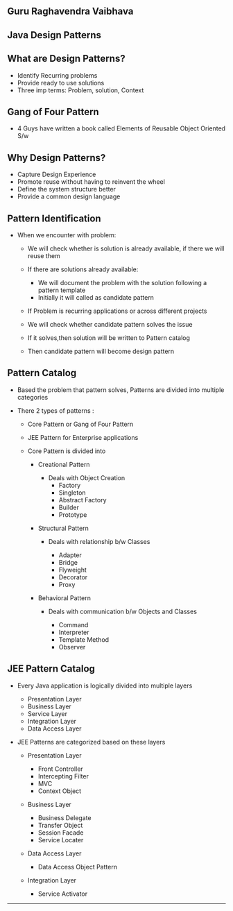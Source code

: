 ## Guru Raghavendra Vaibhava 

## Java Design Patterns


## What are Design Patterns?

- 	Identify Recurring problems 
-	Provide ready to use solutions
-	Three imp terms: Problem, solution, Context

## Gang of Four Pattern

-	4 Guys have  written a book called Elements of Reusable Object Oriented S/w


## Why Design Patterns?

-	Capture Design Experience
-	Promote reuse without having to reinvent the wheel
-	Define the system structure better
-	Provide a common design language

## Pattern Identification

-	When we encounter with problem: 
	-	We will check whether is solution is already available, if there we will reuse them
	-	If there are solutions already available:
		-	We will document the problem with the solution following a pattern template
		-	Initially it will called as candidate pattern
	
	-	If Problem is recurring applications or across different projects
	-	We will check whether candidate pattern solves the issue
	-	If it solves,then solution will be written to Pattern catalog
	-	Then candidate pattern will become design pattern
	
## Pattern Catalog

-	 Based the problem that pattern solves, Patterns are divided into multiple categories
-	There 2 types of patterns :

	-	Core Pattern or Gang of Four Pattern
	-	JEE Pattern for Enterprise applications
	
	-	Core Pattern is divided into
		
		-	Creational Pattern
			-	Deals with Object Creation
				-	Factory 
				-	Singleton
				-	Abstract Factory
				-	Builder 
				-	Prototype
				
		-	Structural Pattern
			-	Deals with relationship b/w Classes
				
				-	Adapter
				-	Bridge
				-	Flyweight
				-	Decorator
				-	Proxy
				
				
		-	Behavioral Pattern
			-	Deals with communication b/w Objects and Classes
	
				-	Command 
				- 	Interpreter
				-	Template Method
				-	Observer
	
## JEE Pattern Catalog

-	Every Java application is logically divided into multiple layers
	-	Presentation Layer
	-	Business Layer
	-	Service Layer
	-	Integration Layer
	-	Data Access Layer
-	JEE Patterns are categorized based on these layers

	-	Presentation Layer
		
		-	Front Controller
		-	Intercepting Filter
		-	MVC
		-	Context Object
		
	-	Business Layer
		
		-	Business Delegate
		-	Transfer Object
		-	Session Facade
		- 	Service Locater
		
	-	Data Access Layer
		
		-	Data Access Object Pattern
	
	- 	Integration Layer
	
		-	Service Activator


---------------------------------------------------------


	
	
	
	
	
	
	
	
	
	
	
	
	
	
	
	
	
	
	
	
	



	
	
	
	
	
	
	
	
	
	
	
	
	
	
	
	
	
	
	
	
	
	




	
	
	
	
	
	
	
	
	
	
	
	
	
	
	
	
	
	
	
	
	
	




	
	
	
	
	
	
	
	
	
	
	
	
	
	
	
	
	
	
	
	
	
	




	
	
	
	
	
	
	
	
	
	
	
	
	
	
	
	
	
	
	
	
	
	




	
	
	
	
	
	
	
	
	
	
	
	
	
	
	
	
	
	
	
	
	
	




	
	
	
	
	
	
	
	
	
	
	
	
	
	
	
	
	
	
	
	
	
	




	
	
	
	
	
	
	
	
	
	
	
	
	
	
	
	
	
	
	
	
	
	




	
	
	
	
	
	
	
	
	
	
	
	
	
	
	
	
	
	
	
	
	
	




	
	
	
	
	
	
	
	
	
	
	
	
	
	
	
	
	
	
	
	
	
	




	
	
	
	
	
	
	
	
	
	
	
	
	
	
	
	
	
	
	
	
	
	




	
	
	
	
	
	
	
	
	
	
	
	
	
	
	
	
	
	
	
	
	
	




	
	
	
	
	
	
	
	
	
	
	
	
	
	
	
	
	
	
	
	
	
	




	
	
	
	
	
	
	
	
	
	
	
	
	
	
	
	
	
	
	
	
	
	




	
	
	
	
	
	
	
	
	
	
	
	
	
	
	
	
	
	
	
	
	
	




	
	
	
	
	
	
	
	
	
	
	
	
	
	
	
	
	
	
	
	
	
	




	
	
	
	
	
	
	
	
	
	
	
	
	
	
	
	
	
	
	
	
	
	




	
	
	
	
	
	
	
	
	
	
	
	
	
	
	
	
	
	
	
	
	
	




	
	
	
	
	
	
	
	
	
	
	
	
	
	
	
	
	
	
	
	
	
	




	
	
	
	
	
	
	
	
	
	
	
	
	
	
	
	
	
	
	
	
	
	




	
	
	
	
	
	
	
	
	
	
	
	
	
	
	
	
	
	
	
	
	
	




	
	
	
	
	
	
	
	
	
	
	
	
	
	
	
	
	
	
	
	
	
	




	
	
	
	
	
	
	
	
	
	
	
	
	
	
	
	
	
	
	
	
	
	




	
	
	
	
	
	
	
	
	
	
	
	
	
	
	
	
	
	
	
	
	
	




	
	
	
	
	
	
	
	
	
	
	
	
	
	
	
	
	
	
	
	
	
	




	
	
	
	
	
	
	
	
	
	
	
	
	
	
	
	
	
	
	
	
	
	




	
	
	
	
	
	
	
	
	
	
	
	
	
	
	
	
	
	
	
	
	
	




	
	
	
	
	
	
	
	
	
	
	
	
	
	
	
	
	
	
	
	
	
	




	
	
	
	
	
	
	
	
	
	
	
	
	
	
	
	
	
	
	
	
	
	




	
	
	
	
	
	
	
	
	
	
	
	
	
	
	
	
	
	
	
	
	
	




	
	
	
	
	
	
	
	
	
	
	
	
	
	
	
	
	
	
	
	
	
	




	
	
	
	
	
	
	
	
	
	
	
	
	
	
	
	
	
	
	
	
	
	




	
	
	
	
	
	
	
	
	
	
	
	
	
	
	
	
	
	
	
	
	
	




	
	
	
	
	
	
	
	
	
	
	
	
	
	
	
	
	
	
	
	
	
	




	
	
	
	
	
	
	
	
	
	
	
	
	
	
	
	
	
	
	
	
	
	




	
	
	
	
	
	
	
	
	
	
	
	
	
	
	
	
	
	
	
	
	
	




	
	
	
	
	
	
	
	
	
	
	
	
	
	
	
	
	
	
	
	
	
	




	
	
	
	
	
	
	
	
	
	
	
	
	
	
	
	
	
	
	
	
	
	




	
	
	
	
	
	
	
	
	
	
	
	
	
	
	
	
	
	
	
	
	
	




	
	
	
	
	
	
	
	
	
	
	
	
	
	
	
	
	
	
	
	
	
	




	
	
	
	
	
	
	
	
	
	
	
	
	
	
	
	
	
	
	
	
	
	




	
	
	
	
	
	
	
	
	
	
	
	
	
	
	
	
	
	
	
	
	
	




	
	
	
	
	
	
	
	
	
	
	
	
	
	
	
	
	
	
	
	
	
	




	
	
	
	
	
	
	
	
	
	
	
	
	
	
	
	
	
	
	
	
	
	




	
	
	
	
	
	
	
	
	
	
	
	
	
	
	
	
	
	
	
	
	
	




	
	
	
	
	
	
	
	
	
	
	
	
	
	
	
	
	
	
	
	
	
	




	
	
	
	
	
	
	
	
	
	
	
	
	
	
	
	
	
	
	
	
	
	




	
	
	
	
	
	
	
	
	
	
	
	
	
	
	
	
	
	
	
	
	
	




	
	
	
	
	
	
	
	
	
	
	
	
	
	
	
	
	
	
	
	
	
	




	
	
	
	
	
	
	
	
	
	
	
	
	
	
	
	
	
	
	
	
	
	




	
	
	
	
	
	
	
	
	
	
	
	
	
	
	
	
	
	
	
	
	
	




	
	
	
	
	
	
	
	
	
	
	
	
	
	
	
	
	
	
	
	
	
	




	
	
	
	
	
	
	
	
	
	
	
	
	
	
	
	
	
	
	
	
	
	




	
	
	
	
	
	
	
	
	
	
	
	
	
	
	
	
	
	
	
	
	
	




	
	
	
	
	
	
	
	
	
	
	
	
	
	
	
	
	
	
	
	
	
	




	
	
	
	
	
	
	
	
	
	
	
	
	
	
	
	
	
	
	
	
	
	




	
	
	
	
	
	
	
	
	
	
	
	
	
	
	
	
	
	
	
	
	
	




	
	
	
	
	
	
	
	
	
	
	
	
	
	
	
	
	
	
	
	
	
	




	
	
	
	
	
	
	
	
	
	
	
	
	
	
	
	
	
	
	
	
	
	




	
	
	
	
	
	
	
	
	
	
	
	
	
	
	
	
	
	
	
	
	
	




	
	
	
	
	
	
	
	
	
	
	
	
	
	
	
	
	
	
	
	
	
	




	
	
	
	
	
	
	
	
	
	
	
	
	
	
	
	
	
	
	
	
	
	




	
	
	
	
	
	
	
	
	
	
	
	
	
	
	
	
	
	
	
	
	
	




	
	
	
	
	
	
	
	
	
	
	
	
	
	
	
	
	
	
	
	
	
	




	
	
	
	
	
	
	
	
	
	
	
	
	
	
	
	
	
	
	
	
	
	




	
	
	
	
	
	
	
	
	
	
	
	
	
	
	
	
	
	
	
	
	
	




	
	
	
	
	
	
	
	
	
	
	
	
	
	
	
	
	
	
	
	
	
	




	
	
	
	
	
	
	
	
	
	
	
	
	
	
	
	
	
	
	
	
	
	




	
	
	
	
	
	
	
	
	
	
	
	
	
	
	
	
	
	
	
	
	
	




	
	
	
	
	
	
	
	
	
	
	
	
	
	
	
	
	
	
	
	
	
	




	
	
	
	
	
	
	
	
	
	
	
	
	
	
	
	
	
	
	
	
	
	




	
	
	
	
	
	
	
	
	
	
	
	
	
	
	
	
	
	
	
	
	
	




	
	
	
	
	
	
	
	
	
	
	
	
	
	
	
	
	
	
	
	
	
	




	
	
	
	
	
	
	
	
	
	
	
	
	
	
	
	
	
	
	
	
	
	




	
	
	
	
	
	
	
	
	
	
	
	
	
	
	
	
	
	
	
	
	
	




	
	
	
	
	
	
	
	
	
	
	
	
	
	
	
	
	
	
	
	
	
	




	
	
	
	
	
	
	
	
	
	
	
	
	
	
	
	
	
	
	
	
	
	




	
	
	
	
	
	
	
	
	
	
	
	
	
	
	
	
	
	
	
	
	
	




	
	
	
	
	
	
	
	
	
	
	
	
	
	
	
	
	
	
	
	
	
	



